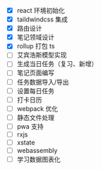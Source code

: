 - [x] react 环境初始化
- [x] taildwindcss 集成
- [x] 路由设计
- [x] 笔记领域设计
- [x] rollup 打包 ts
- [ ] 艾宾浩斯模型实现
- [ ] 生成当日任务（复习、新增）
- [ ] 笔记页面编写
- [ ] 任务数据导入/导出
- [ ] 设置每日任务
- [ ] 打卡日历
- [ ] webpack 优化
- [ ] 静态文件处理
- [ ] pwa 支持
- [ ] rxjs
- [ ] xstate
- [ ] webassembly
- [ ] 学习数据图表化
